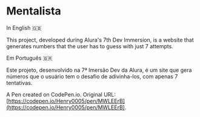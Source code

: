 # Mentalista 

In English 🇬🇧

This project, developed during Alura's 7th Dev Immersion, is a website that generates numbers that the user has to guess with just 7 attempts.

Em Português 🇧🇷

Este projeto, desenvolvido na 7ª Imersão Dev da Alura, é um site que gera números que o usuário tem o desafio de adivinha-los, com apenas 7 tentativas.


A Pen created on CodePen.io. Original URL: [https://codepen.io/Henry0005/pen/MWLEErB](https://codepen.io/Henry0005/pen/MWLEErB).
